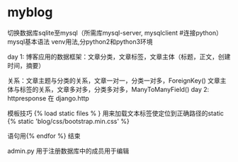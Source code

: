 # myblog
切换数据库sqlite至mysql（所需库mysql-server, mysqlclient #连接python）
mysql基本语法
venv用法,分python2和python3环境

day 1:
博客应用的数据框架：文章分类，文章标签，文章主体（标题，正文，创建时间，摘要）

关系：文章主题与分类的关系，文章一对一，分类一对多，ForeignKey()
      文章主体与标签的关系，文章多对多，分类多对多，ManyToManyField()
day 2:
httpresponse 在 django.http

模板技巧 {% load static files % } 用来加载文本标签使定位到正确路径的static
{% static 'blog/css/bootstrap.min.css' %}

语句用{% endfor %} 结束

admin.py 用于注册数据库中的成员用于编辑
